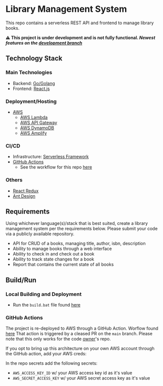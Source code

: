 # Library Management System

This repo contains a serverless REST API and frontend to manage library books.

**⚠️ This project is under development and is not fully functional. _Newest features on the [development branch](https://github.com/CarterCobb/library-PT/tree/development)_**

## Technology Stack

### Main Technologies

- Backend: [Go/Golang](https://go.dev/)
- Frontend: [React.js](https://reactjs.org/)

### Deployment/Hosting

- [AWS](https://aws.amazon.com/)
  - [AWS Lambda](https://aws.amazon.com/lambda/)
  - [AWS API Gateway](https://aws.amazon.com/api-gateway/)
  - [AWS DynamoDB](https://aws.amazon.com/dynamodb/)
  - [AWS Amplify](https://aws.amazon.com/amplify/)

### CI/CD

- Infrastructure: [Serverless Framework](https://www.serverless.com/)
- [GitHub Actions](https://github.com/features/actions)
  - See the workflow for this repo [here](https://github.com/CarterCobb/library-PT/blob/main/.github/workflows/main.yml)

### Others

- [React Redux](https://react-redux.js.org/)
- [Ant Design](https://ant.design/)

## Requirements

Using whichever language(s)/stack that is best suited, create a library management system per the requirements below. Please submit your code via a publicly available repository.

- API for CRUD of a books, managing title, author, isbn, description
- Ability to manage books through a web interface
- Ability to check in and check out a book
- Ability to track state changes for a book
- Report that contains the current state of all books

## Build/Run

### Local Building and Deployment

- Run the `build.bat` file found [here](https://github.com/CarterCobb/library-PT/blob/main/build.bat)

### GitHub Actions

The project is re-deployed to AWS through a GitHub Action. Worflow found [here](https://github.com/CarterCobb/library-PT/blob/main/.github/workflows/main.yml) That action is triggered by a cleased PR on the `main` branch. Please note that this only works for the code [owner](https://github.com/CarterCobb)'s repo.

If you opt to bring up this architecture on your own AWS account through the GitHub action, add your AWS creds:

In the repo secrets add the following secrets:

- `AWS_ACCESS_KEY_ID` w/ your AWS access key id as it's value
- `AWS_SECRET_ACCESS_KEY` w/ your AWS secret access key as it's value
